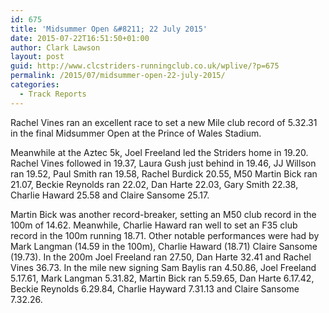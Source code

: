 ```yaml
---
id: 675
title: 'Midsummer Open &#8211; 22 July 2015'
date: 2015-07-22T16:51:50+01:00
author: Clark Lawson
layout: post
guid: http://www.clcstriders-runningclub.co.uk/wplive/?p=675
permalink: /2015/07/midsummer-open-22-july-2015/
categories:
  - Track Reports
---
```

Rachel Vines ran an excellent race to set a new Mile club record of 5.32.31 in the final Midsummer Open at the Prince of Wales Stadium.<!--more-->

Meanwhile at the Aztec 5k, Joel Freeland led the Striders home in 19.20. Rachel Vines followed in 19.37, Laura Gush just behind in 19.46, JJ Willson ran 19.52, Paul Smith ran 19.58, Rachel Burdick 20.55, M50 Martin Bick ran 21.07, Beckie Reynolds ran 22.02, Dan Harte 22.03, Gary Smith 22.38, Charlie Haward 25.58 and Claire Sansome 25.17.

Martin Bick was another record-breaker, setting an M50 club record in the 100m of 14.62. Meanwhile, Charlie Haward ran well to set an F35 club record in the 100m running 18.71. Other notable performances were had by Mark Langman (14.59 in the 100m), Charlie Haward (18.71) Claire Sansome (19.73). In the 200m Joel Freeland ran 27.50, Dan Harte 32.41 and Rachel Vines 36.73. In the mile new signing Sam Baylis ran 4.50.86, Joel Freeland 5.17.61, Mark Langman 5.31.82, Martin Bick ran 5.59.65, Dan Harte 6.17.42, Beckie Reynolds 6.29.84, Charlie Hayward 7.31.13 and Claire Sansome 7.32.26.